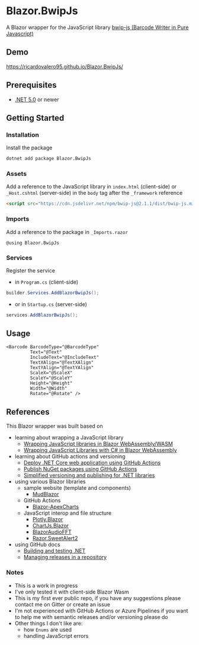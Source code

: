# Blazor.BwipJs
A Blazor wrapper for the JavaScript library [bwip-js (Barcode Writer in Pure Javascript)](http://bwip-js.metafloor.com/)

## Demo
https://ricardovalero95.github.io/Blazor.BwipJs/

## Prerequisites
- [.NET 5.0](https://dotnet.microsoft.com/download/dotnet/5.0) or newer

## Getting Started
### Installation
Install the package
```bash
dotnet add package Blazor.BwipJs
```
### Assets
Add a reference to the JavaScript library in `index.html` (client-side) or `_Host.cshtml` (server-side) in the `body` tag after the `_framework` reference
```html
<script src="https://cdn.jsdelivr.net/npm/bwip-js@2.1.1/dist/bwip-js.min.js"></script>
```
### Imports
Add a reference to the package in `_Imports.razor`
```razor
@using Blazor.BwipJs
```
### Services
Register the service
- in `Program.cs` (client-side)
```csharp
builder.Services.AddBlazorBwipJs();
```
- or in `Startup.cs` (server-side)
```csharp
services.AddBlazorBwipJs();
```
## Usage
```razor
<Barcode BarcodeType="@BarcodeType"
         Text="@Text"
         IncludeText="@IncludeText"
         TextXAlign="@TextXAlign"
         TextYAlign="@TextYAlign"
         ScaleX="@ScaleX"
         ScaleY="@ScaleY"
         Height="@Height"
         Width="@Width"
         Rotate="@Rotate" />
```

## References
This Blazor wrapper was built based on 
- learning about wrapping a JavaScript library 
  - [Wrapping JavaScript libraries in Blazor WebAssembly/WASM](https://blog.elmah.io/wrapping-javascript-libraries-in-blazor-webassembly-wasm/)
  - [Wrapping JavaScript Libraries with C# in Blazor WebAssembly](https://code-maze.com/wrapping-javascript-libraries-with-csharp-in-blazor-webassembly/)
- learning about GitHub actions and versioning 
  - [Deploy .NET Core web application using GitHub Actions](https://rajbos.github.io/blog/2019/10/26/Deploy-dotnetcore-webapp-with-GitHub-Actions)
  - [Publish NuGet packages using GitHub Actions](https://netlicensing.medium.com/publish-nuget-packages-using-github-actions-9ac5e97d07d4)
  - [Simplified versioning and publishing for .NET libraries](https://medium.com/@michael.wolfenden/simplified-versioning-and-publishing-for-net-libraries-a28e5e740fa6)
- using various Blazor libraries 
  - sample website (template and components)
    - [MudBlazor](https://github.com/Garderoben/MudBlazor) 
  - GitHub Actions
    - [Blazor-ApexCharts](https://github.com/joadan/Blazor-ApexCharts) 
  - JavaScript interop and file structure 
    - [Plotly.Blazor](https://github.com/LayTec-AG/Plotly.Blazor) 
    - [ChartJs.Blazor](https://github.com/mariusmuntean/ChartJs.Blazor)
    - [BlazorAudioFFT](https://github.com/sonicmouse/BlazorAudioFFT)
    - [Razor.SweetAlert2](https://github.com/Basaingeal/Razor.SweetAlert2)
- using GitHub docs
  - [Building and testing .NET](https://docs.github.com/en/actions/guides/building-and-testing-net)
  - [Managing releases in a repository](https://docs.github.com/en/github/administering-a-repository/managing-releases-in-a-repository)

### Notes
- This is a work in progress
- I've only tested it with client-side Blazor Wasm 
- This is my first ever public repo, if you have any suggestions please contact me on Gitter or create an issue
- I'm not experienced with GitHub Actions or Azure Pipelines if you want to help me with semantic releases and/or versioning please do
- Other things I don't like are: 
  - how `Enums` are used 
  - handling JavaScript errors 
